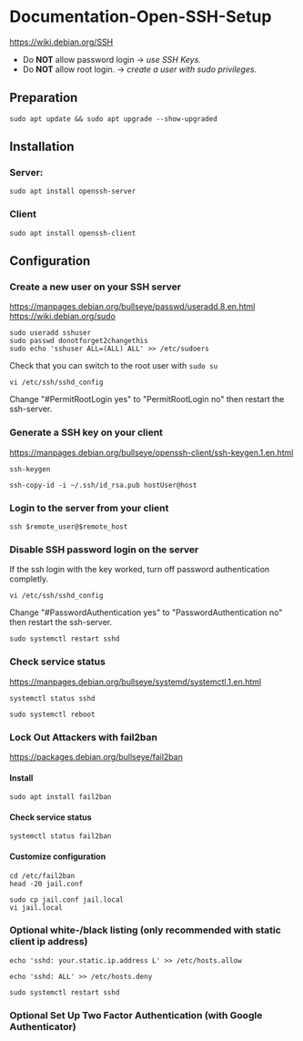 # Documentation-Open-SSH-Setup 
https://wiki.debian.org/SSH

* Do **NOT** allow password login -> *use SSH Keys.*
* Do **NOT** allow root login. -> *create a user with sudo privileges.*
## Preparation
```
sudo apt update && sudo apt upgrade --show-upgraded
```
## Installation

### Server:
```
sudo apt install openssh-server
```
### Client
```
sudo apt install openssh-client
```

## Configuration

### Create a new user on your SSH server
https://manpages.debian.org/bullseye/passwd/useradd.8.en.html
https://wiki.debian.org/sudo
```
sudo useradd sshuser
sudo passwd donotforget2changethis
sudo echo 'sshuser ALL=(ALL) ALL' >> /etc/sudoers
```
Check that you can switch to the root user with ```sudo su```
```
vi /etc/ssh/sshd_config
```
Change "#PermitRootLogin yes" to "PermitRootLogin no" then restart the ssh-server.

### Generate a SSH key on your client
https://manpages.debian.org/bullseye/openssh-client/ssh-keygen.1.en.html
```
ssh-keygen
```
```
ssh-copy-id -i ~/.ssh/id_rsa.pub hostUser@host
```

### Login to the server from your client
```
ssh $remote_user@$remote_host
```

### Disable SSH password login on the server
If the ssh login with the key worked, turn off password authentication completly. 

```
vi /etc/ssh/sshd_config
```
Change "#PasswordAuthentication yes" to "PasswordAuthentication no" then restart the ssh-server.
```
sudo systemctl restart sshd
```
### Check service status
https://manpages.debian.org/bullseye/systemd/systemctl.1.en.html
```
systemctl status sshd
```

```
sudo systemctl reboot
```

### Lock Out Attackers with fail2ban
https://packages.debian.org/bullseye/fail2ban
#### Install
```
sudo apt install fail2ban
```
#### Check service status
```
systemctl status fail2ban
```
#### Customize configuration
```
cd /etc/fail2ban
head -20 jail.conf
```
```
sudo cp jail.conf jail.local
vi jail.local
```

### Optional white-/black listing (only recommended with static client ip address)
```
echo 'sshd: your.static.ip.address L' >> /etc/hosts.allow
```
```
echo 'sshd: ALL' >> /etc/hosts.deny
```
```
sudo systemctl restart sshd
```
### Optional Set Up Two Factor Authentication (with Google Authenticator)
